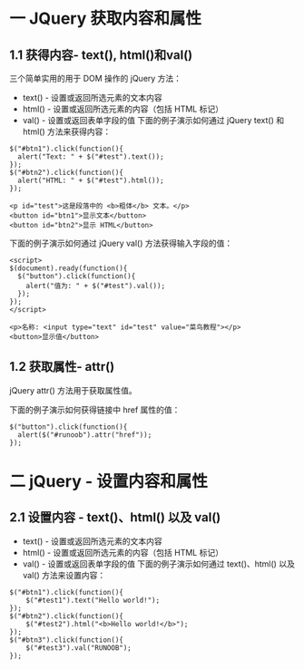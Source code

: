 # 一 JQuery 获取内容和属性
## 1.1 获得内容- text(), html()和val()
三个简单实用的用于 DOM 操作的 jQuery 方法：
* text() - 设置或返回所选元素的文本内容
* html() - 设置或返回所选元素的内容（包括 HTML 标记）
* val() - 设置或返回表单字段的值
下面的例子演示如何通过 jQuery text() 和 html() 方法来获得内容：
````
$("#btn1").click(function(){
  alert("Text: " + $("#test").text());
});
$("#btn2").click(function(){
  alert("HTML: " + $("#test").html());
});

<p id="test">这是段落中的 <b>粗体</b> 文本。</p>
<button id="btn1">显示文本</button>
<button id="btn2">显示 HTML</button>
````
下面的例子演示如何通过 jQuery val() 方法获得输入字段的值：
````
<script>
$(document).ready(function(){
  $("button").click(function(){
    alert("值为: " + $("#test").val());
  });
});
</script>

<p>名称: <input type="text" id="test" value="菜鸟教程"></p>
<button>显示值</button>
````

## 1.2 获取属性- attr()
jQuery attr() 方法用于获取属性值。

下面的例子演示如何获得链接中 href 属性的值：
````
$("button").click(function(){
  alert($("#runoob").attr("href"));
});
````

# 二 jQuery - 设置内容和属性
## 2.1 设置内容 - text()、html() 以及 val()
* text() - 设置或返回所选元素的文本内容
* html() - 设置或返回所选元素的内容（包括 HTML 标记）
* val() - 设置或返回表单字段的值
下面的例子演示如何通过 text()、html() 以及 val() 方法来设置内容：
````
$("#btn1").click(function(){
    $("#test1").text("Hello world!");
});
$("#btn2").click(function(){
    $("#test2").html("<b>Hello world!</b>");
});
$("#btn3").click(function(){
    $("#test3").val("RUNOOB");
});
````

